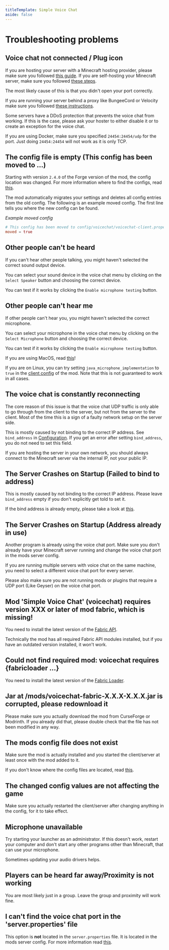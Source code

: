 ```yaml
---
titleTemplate: Simple Voice Chat
aside: false
---
```


# Troubleshooting problems

## Voice chat not connected / Plug icon

If you are hosting your server with a Minecraft hosting provider, please make sure you followed [this guide](server_setup_mc_hosting).
If you are self-hosting your Minecraft server, make sure you followed [these steps](server_setup_self_hosted).

The most likely cause of this is that you didn't open your port correctly.

If you are running your server behind a proxy like BungeeCord or Velocity make sure you followed [these instructions](server_setup#setting-it-up-with-a-proxy).


Some servers have a DDoS protection that prevents the voice chat from working.
If this is the case, please ask your hoster to either disable it or to create an exception for the voice chat.

If you are using Docker, make sure you specified `24454:24454/udp` for the port.
Just doing `24454:24454` will not work as it is only TCP.


## The config file is empty (This config has been moved to ...)

Starting with version `2.4.0` of the Forge version of the mod, the config location was changed.
For more information where to find the configs, read [this](configuration).

The mod automatically migrates your settings and deletes all config entries from the old config.
The following is an example moved config.
The first line tells you where the new config can be found.

*Example moved config*
``` toml
# This config has been moved to config/voicechat/voicechat-client.properties
moved = true
```


## Other people can't be heard

If you can't hear other people talking, you might haven't selected the correct sound output device.


You can select your sound device in the voice chat menu by clicking on the `Select Speaker` button and choosing the correct device.


You can test if it works by clicking the `Enable microphone testing` button.

## Other people can't hear me

If other people can't hear you, you might haven't selected the correct microphone.


You can select your microphone in the voice chat menu by clicking on the `Select Microphone` button and choosing the correct device.


You can test if it works by clicking the `Enable microphone testing` button.


If you are using MacOS, read [this](macos)!


If you are on Linux, you can try setting `java_microphone_implementation` to `true` in the [client config](configuration#client) of the mod.
Note that this is not guaranteed to work in all cases.

## The voice chat is constantly reconnecting

The core reason of this issue is that the voice chat UDP traffic is only able to go through from the client to the server,
but not from the server to the client.
Most of the time this is a sign of a faulty network setup on the server side.

This is mostly caused by not binding to the correct IP address.
See `bind_address` in [Configuration](configuration#server).
If you get an error after setting `bind_address`, you do not need to set this field.

If you are hosting the server in your own network, you should always connect to the Minecraft server via the internal IP, not your public IP.

## The Server Crashes on Startup (Failed to bind to address)

This is mostly caused by not binding to the correct IP address.
Please leave `bind_address` empty if you don't explicitly get told to set it.


If the bind address is already empty, please take a look at [this](#the-server-crashes-on-startup-address-already-in-use).

## The Server Crashes on Startup (Address already in use)

Another program is already using the voice chat port.
Make sure you don't already have your Minecraft server running and change the voice chat port in the mods server config.


If you are running multiple servers with voice chat on the same machine, you need to select a different voice chat port for every server.


Please also make sure you are not running mods or plugins that require a UDP port (Like Geyser) on the voice chat port.

## Mod 'Simple Voice Chat' (voicechat) requires version XXX or later of mod fabric, which is missing!

You need to install the latest version of the [Fabric API](https://www.curseforge.com/minecraft/mc-mods/fabric-api/files/all).

Technically the mod has all required Fabric API modules installed, but if you have an outdated version installed, it won't work.

## Could not find required mod: voicechat requires \{fabricloader ...\}

You need to install the latest version of the [Fabric Loader](https://fabricmc.net/use/).

## Jar at /mods/voicechat-fabric-X.X.X-X.X.X.jar is corrupted, please redownload it

Please make sure you actually download the mod from CurseForge or Modrinth.
If you already did that, please double check that the file has not been modified in any way.

## The mods config file does not exist

Make sure the mod is actually installed and you started the client/server at least once with the mod added to it.

If you don't know where the config files are located, read [this](configuration).

## The changed config values are not affecting the game

Make sure you actually restarted the client/server after changing anything in the config, for it to take effect.

## Microphone unavailable

Try starting your launcher as an administrator. If this doesn't work,
restart your computer and don't start any other programs other than Minecraft,
that can use your microphone.

Sometimes updating your audio drivers helps.

## Players can be heard far away/Proximity is not working

You are most likely just in a group. Leave the group and proximity will work fine.

## I can't find the voice chat port in the 'server.properties' file

This option is **not** located in the `server.properties` file. It is located in the mods server config. For more information read [this](configuration).


<ClientOnly>
    <WikiTracker name="troubleshooting"/>
</ClientOnly>
